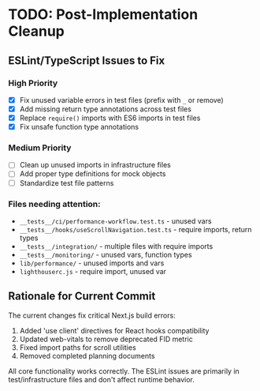 # TODO: Post-Implementation Cleanup

## ESLint/TypeScript Issues to Fix

### High Priority

- [x] Fix unused variable errors in test files (prefix with `_` or remove)
- [x] Add missing return type annotations across test files
- [x] Replace `require()` imports with ES6 imports in test files
- [x] Fix unsafe function type annotations

### Medium Priority

- [ ] Clean up unused imports in infrastructure files
- [ ] Add proper type definitions for mock objects
- [ ] Standardize test file patterns

### Files needing attention:

- `__tests__/ci/performance-workflow.test.ts` - unused vars
- `__tests__/hooks/useScrollNavigation.test.ts` - require imports, return types
- `__tests__/integration/` - multiple files with require imports
- `__tests__/monitoring/` - unused vars, function types
- `lib/performance/` - unused imports and vars
- `lighthouserc.js` - require import, unused var

## Rationale for Current Commit

The current changes fix critical Next.js build errors:

1. Added 'use client' directives for React hooks compatibility
2. Updated web-vitals to remove deprecated FID metric
3. Fixed import paths for scroll utilities
4. Removed completed planning documents

All core functionality works correctly. The ESLint issues are primarily in test/infrastructure files and don't affect runtime behavior.
